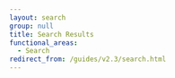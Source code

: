 ```yaml
---
layout: search
group: null
title: Search Results
functional_areas:
  - Search
redirect_from: /guides/v2.3/search.html
---
```


